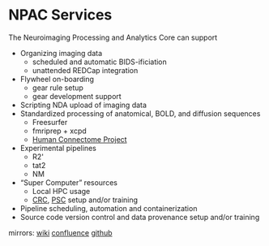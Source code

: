 # NPAC Services

The Neuroimaging Processing and Analytics Core can support

- Organizing imaging data
    - scheduled and automatic BIDS-ificiation
    - unattended REDCap integration
- Flywheel on-boarding
    - gear rule setup
    - gear development support
- Scripting NDA upload of imaging data
- Standardized processing of anatomical, BOLD, and diffusion sequences
    - Freesurfer
    - fmriprep + xcpd
    - [Human Connectome Project](https://www.humanconnectome.org/software/hcp-mr-pipelines)
- Experimental pipelines
    - R2'
    - tat2
    - NM
- “Super Computer” resources
    - Local HPC usage
    - [CRC](https://crc.pitt.edu/), [PSC](https://www.psc.edu/) setup and/or training
- Pipeline scheduling, automation and containerization
- Source code version control and data provenance setup and/or training

mirrors: [wiki](https://rad.pitt.edu/wiki/doku.php?id=npac:service)
[confluence](https://pitt-rad-it.atlassian.net/wiki/external/YzE1MmRlNGQxNzJiNDkwYTk2N2YxNjhlZTM1YjZkN2M) [github](https://npacore.github.io/support/)
